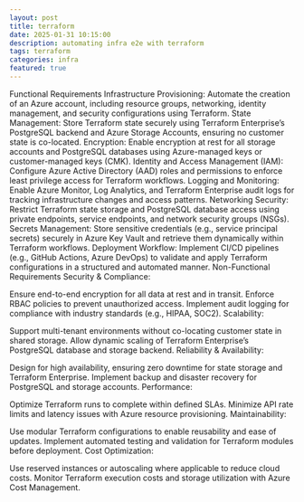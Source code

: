 ```yaml
---
layout: post
title: terraform
date: 2025-01-31 10:15:00
description: automating infra e2e with terraform
tags: terraform
categories: infra
featured: true
---
```


Functional Requirements
Infrastructure Provisioning: Automate the creation of an Azure account, including resource groups, networking, identity management, and security configurations using Terraform.
State Management: Store Terraform state securely using Terraform Enterprise’s PostgreSQL backend and Azure Storage Accounts, ensuring no customer state is co-located.
Encryption: Enable encryption at rest for all storage accounts and PostgreSQL databases using Azure-managed keys or customer-managed keys (CMK).
Identity and Access Management (IAM): Configure Azure Active Directory (AAD) roles and permissions to enforce least privilege access for Terraform workflows.
Logging and Monitoring: Enable Azure Monitor, Log Analytics, and Terraform Enterprise audit logs for tracking infrastructure changes and access patterns.
Networking Security: Restrict Terraform state storage and PostgreSQL database access using private endpoints, service endpoints, and network security groups (NSGs).
Secrets Management: Store sensitive credentials (e.g., service principal secrets) securely in Azure Key Vault and retrieve them dynamically within Terraform workflows.
Deployment Workflow: Implement CI/CD pipelines (e.g., GitHub Actions, Azure DevOps) to validate and apply Terraform configurations in a structured and automated manner.
Non-Functional Requirements
Security & Compliance:

Ensure end-to-end encryption for all data at rest and in transit.
Enforce RBAC policies to prevent unauthorized access.
Implement audit logging for compliance with industry standards (e.g., HIPAA, SOC2).
Scalability:

Support multi-tenant environments without co-locating customer state in shared storage.
Allow dynamic scaling of Terraform Enterprise’s PostgreSQL database and storage backend.
Reliability & Availability:

Design for high availability, ensuring zero downtime for state storage and Terraform Enterprise.
Implement backup and disaster recovery for PostgreSQL and storage accounts.
Performance:

Optimize Terraform runs to complete within defined SLAs.
Minimize API rate limits and latency issues with Azure resource provisioning.
Maintainability:

Use modular Terraform configurations to enable reusability and ease of updates.
Implement automated testing and validation for Terraform modules before deployment.
Cost Optimization:

Use reserved instances or autoscaling where applicable to reduce cloud costs.
Monitor Terraform execution costs and storage utilization with Azure Cost Management.
